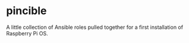 # pincible
A little collection of Ansible roles pulled together for a first installation of Raspberry Pi OS.
